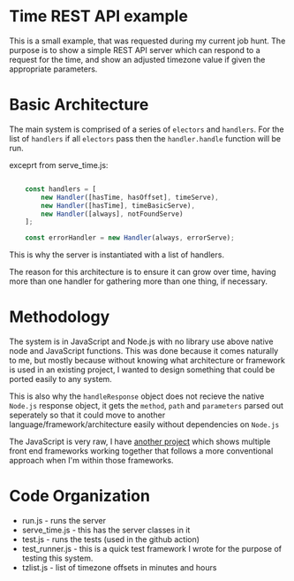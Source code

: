 # Time REST API example

This is a small example, that was requested during my current job hunt. The purpose is to show a simple REST API server which can respond to a request for the time, and show an adjusted timezone value if given the appropriate parameters.

# Basic Architecture

The main system is comprised of a series of `electors` and `handlers`. For the list of `handlers` if all `electors` pass then the `handler.handle` function will be run.

exceprt from serve_time.js:

```JavaScript

    const handlers = [
        new Handler([hasTime, hasOffset], timeServe),
        new Handler([hasTime], timeBasicServe),
        new Handler([always], notFoundServe)
    ];

    const errorHandler = new Handler(always, errorServe);
```

This is why the server is instantiated with a list of handlers.

The reason for this architecture is to ensure it can grow over time, having more than one handler for gathering more than one thing, if necessary.

# Methodology
The system is in JavaScript and Node.js with no library use above native node and JavaScript functions. This was done because it comes naturally to me, but mostly because without knowing what architecture or framework is used in an existing project, I wanted to design something that could be ported easily to any system.

This is also why the `handleResponse` object does not recieve the native `Node.js` response object, it gets the `method`, `path` and `parameters` parsed out seperately so that it could move to another language/framework/architecture easily without dependencies on `Node.js`

The JavaScript is very raw, I have [another project](/framework-apalooza) which shows multiple front end frameworks working together that follows a more conventional approach when I'm within those frameworks.

# Code Organization

- run.js - runs the server
- serve_time.js - this has the server classes in it
- test.js - runs the tests (used in the github action)
- test_runner.js - this is a quick test framework I wrote for the purpose of testing this system.
- tzlist.js - list of timezone offsets in minutes and hours
